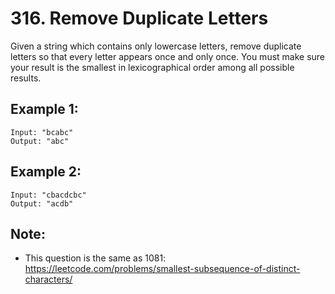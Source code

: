 # 316. Remove Duplicate Letters

Given a string which contains only lowercase letters, remove duplicate letters so that every letter appears once and only once. You must make sure your result is the smallest in lexicographical order among all possible results.

## Example 1:

```
Input: "bcabc"
Output: "abc"
```

## Example 2:

```
Input: "cbacdcbc"
Output: "acdb"
```

## Note: 

* This question is the same as 1081: https://leetcode.com/problems/smallest-subsequence-of-distinct-characters/